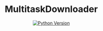 
<h1 align="center" name="MultitaskDownloader">MultitaskDownloader</h1>
<p align="center">
    <a href="https://pypi.org/project/PyWebIO/">
        <img src="https://img.shields.io/badge/python->%3D%203.10.4-brightgreen" alt="Python Version">
    </a>
</p>
